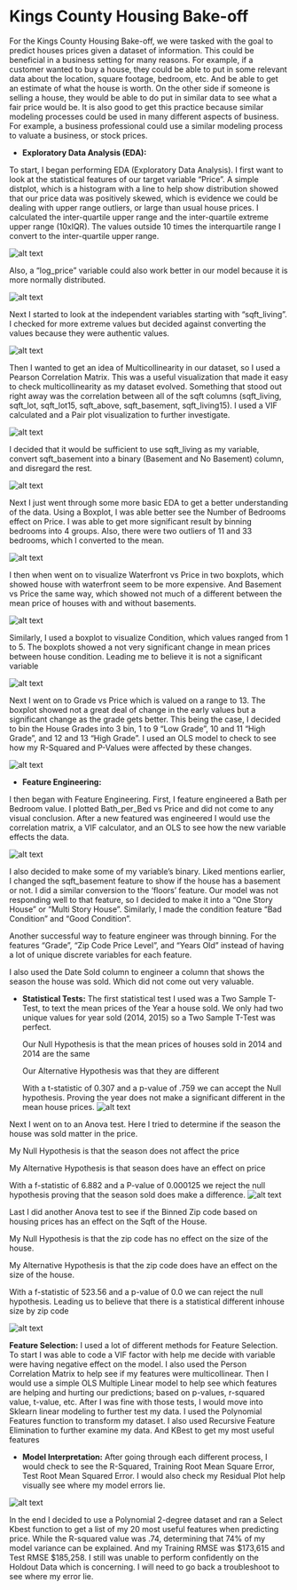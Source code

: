 # Kings County Housing Bake-off

For the Kings County Housing Bake-off, we were tasked with the goal to predict houses prices given a dataset of information. This could be beneficial in a business setting for many reasons. For example, if a customer wanted to buy a house, they could be able to put in some relevant data about the location, square footage, bedroom, etc. And be able to get an estimate of what the house is worth. On the other side if someone is selling a house, they would be able to do put in similar data to see what a fair price would be. It is also good to get this practice because similar modeling processes could be used in many different aspects of business. For example, a business professional could use a similar modeling process to valuate a business, or stock prices. 

  
- **Exploratory Data Analysis (EDA):** 

To start, I began performing EDA (Exploratory Data Analysis). I first want to look at the statistical features of our target variable “Price”. A simple distplot, which is a histogram with a line to help show distribution showed that our price data was positively skewed, which is evidence we could be dealing with upper range outliers, or large than usual house prices. I calculated the inter-quartile upper range and the inter-quartile extreme upper range (10xIQR). The values outside 10 times the interquartile range I convert to the inter-quartile upper range. 

![alt text](Price_vs_Frequency.png)

Also, a “log_price” variable could also work better in our model because it is more normally distributed. 

![alt text](Log_Price_vs_Frequency.png)

Next I started to look at the independent variables starting with “sqft_living”. I checked for more extreme values but decided against converting the values because they were authentic values. 

![alt text](Price_vs_Sqft_living.png)

Then I wanted to get an idea of Multicollinearity in our dataset, so I used a Pearson Correlation Matrix. This was a useful visualization that made it easy to check multicollinearity as my dataset evolved. Something that stood out right away was the correlation between all of the sqft columns (sqft_living, sqft_lot, sqft_lot15, sqft_above, sqft_basement, sqft_living15). I used a VIF calculated and a Pair plot visualization to further investigate. 

![alt text](Screen%20Shot%202020-10-23%20at%209.48.10%20AM.png)

I decided that it would be sufficient to use sqft_living as my variable, convert sqft_basement into a binary (Basement and No Basement) column, and disregard the rest. 

![alt text](pairplot.png)

Next I just went through some more basic EDA to get a better understanding of the data. Using a Boxplot, I was able better see the Number of Bedrooms effect on Price. I was able to get more significant result by binning bedrooms into 4 groups. Also, there were two outliers of 11 and 33 bedrooms, which I converted to the mean. 

![alt text](beds_vs_price.png)

I then when went on to visualize Waterfront vs Price in two boxplots, which showed house with waterfront seem to be more expensive. And Basement vs Price the same way, which showed not much of a different between the mean price of houses with and without basements. 

![alt text](water_bsement.png)

Similarly, I used a boxplot to visualize Condition, which values ranged from 1 to 5. The boxplots showed a not very significant change in mean prices between house condition. Leading me to believe it is not a significant variable

![alt text](condition.png)

Next I went on to Grade vs Price which is valued on a range to 13. The boxplot showed not a great deal of change in the early values but a significant change as the grade gets better. This being the case, I decided to bin the House Grades into 3 bin, 1 to 9 “Low Grade”, 10 and 11 “High Grade”, and 12 and 13 “High Grade”. I used an OLS model to check to see how my R-Squared and P-Values were affected by these changes. 

![alt text](Grade_vs_Price.png)



- **Feature Engineering:**  

I then began with Feature Engineering. First, I feature engineered a Bath per Bedroom value. I plotted Bath_per_Bed vs Price and did not come to any visual conclusion. After a new featured was engineered I would use the correlation matrix, a VIF calculator, and an OLS to see how the new variable effects the data.

![alt text](bath_per_bed.png)

I also decided to make some of my variable’s binary. Liked mentions earlier, I changed the sqft_basement feature to show if the house has a basement or not. I did a similar conversion to the ‘floors’ feature. Our model was not responding well to that feature, so I decided to make it into a “One Story House” or “Multi Story House”.  Similarly, I made the condition feature “Bad Condition” and “Good Condition”. 

Another successful way to feature engineer was through binning. For the features “Grade”, “Zip Code Price Level”, and “Years Old” instead of having a lot of unique discrete variables for each feature. 

I also used the Date Sold column to engineer a column that shows the season the house was sold. Which did not come out very valuable. 


- **Statistical Tests:** 
The first statistical test I used was a Two Sample T-Test, to text the mean prices of the Year a house sold. We only had two unique values for year sold (2014, 2015) so a Two Sample T-Test was perfect. 

   Our Null Hypothesis is that the mean prices of houses sold in 2014 and 2014 are the same 

   Our Alternative Hypothesis was that they are different
  

   With a t-statistic of 0.307 and a p-value of .759 we can accept the Null hypothesis. Proving the year does not make a   significant different in the mean house prices. 
     ![alt text](Data_Visualizations/Screen%20Shot%202020-10-23%20at%209.51.12%20AM.png)
     
     
Next I went on to an Anova test. Here I tried to determine if the season the house was sold matter in the price. 

   My Null Hypothesis is that the season does not affect the price 

   My Alternative Hypothesis is that season does have an effect on price

   With a f-statistic of 6.882 and a P-value of 0.000125 we reject the null hypothesis proving that the season sold does make a difference. 
![alt text](anova1.png)

Last I did another Anova test to see if the Binned Zip code based on housing prices has an effect on the Sqft of the House.

My Null Hypothesis is that the zip code has no effect on the size of the house.

My Alternative Hypothesis is that the zip code does have an effect on the size of the house.

With a f-statistic of 523.56 and a p-value of 0.0 we can reject the null hypothesis. Leading us to believe that there is a statistical different inhouse size by zip code 

![alt text](anova2.png)     
     
 
 **Feature Selection:** 
 I used a lot of different methods for Feature Selection. To start I was able to code a VIF factor with help me decide with variable were having negative effect on the model. I also used the Person Correlation Matrix to help see if my features were multicollinear. Then I would use a simple OLS Multiple Linear model to help see which features are helping and hurting our predictions; based on p-values, r-squared value, t-value, etc. After I was fine with those tests, I would move into Sklearn linear modeling to further test my data. I used the Polynomial Features function to transform my dataset. I also used Recursive Feature Elimination to further examine my data. And KBest to get my most useful features 



- **Model Interpretation:** 
After going through each different process, I would check to see the R-Squared, Training Root Mean Square Error, Test Root Mean Squared Error. I would also check my Residual Plot help visually see where my model errors lie. 

![alt text](residual.png) 

In the end I decided to use a Polynomial 2-degree dataset and ran a Select Kbest function to get a list of my 20 most useful features when predicting price. While the R-squared value was .74, determining that 74% of my model variance can be explained. And my Training RMSE was $173,615 and Test RMSE $185,258. I still was unable to perform confidently on the Holdout Data which is concerning. I will need to go back a troubleshoot to see where my error lie. 

